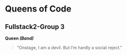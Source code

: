 # Queens of Code
## Fullstack2-Group 3

**Queen _(Band)_**
> “Onstage, I am a devil. But I’m hardly a social reject.”
